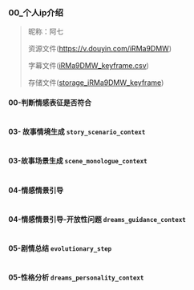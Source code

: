  

### 00_个人ip介绍
> 昵称：阿七
> 
> 资源文件(https://v.douyin.com/iRMa9DMW)
> 
> 字幕文件([iRMa9DMW_keyframe.csv](../../src/docs/csv/iRMa9DMW_keyframe.csv))
>
> 存储文件([storage_iRMa9DMW_keyframe](../../src/docs/extract_storage/%E9%98%BF%E4%B8%83/storage_iRMa9DMW_keyframe)) 

#### 00-判断情感表征是否符合
```text
```

#### 03- 故事情境生成 `story_scenario_context`
```text
```

#### 03-故事场景生成 `scene_monologue_context`
```text
```

#### 04-情感情景引导
```text

```

#### 04-情感情景引导-开放性问题 `dreams_guidance_context`
```text
```


#### 05-剧情总结 `evolutionary_step`
```text
```

#### 05-性格分析 `dreams_personality_context`
```text
```

```text

```
